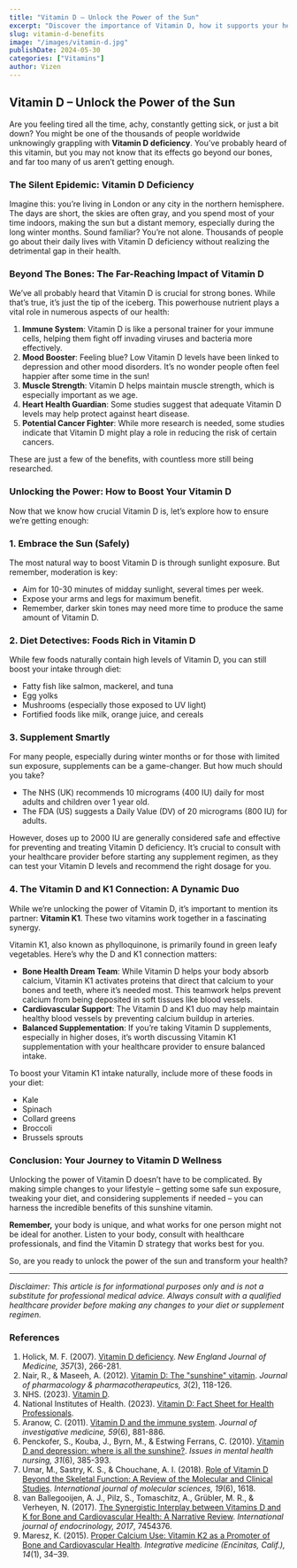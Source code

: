 ```yaml
---
title: "Vitamin D – Unlock the Power of the Sun"
excerpt: "Discover the importance of Vitamin D, how it supports your health, and ways to ensure you’re getting enough through sun exposure, diet, and supplements."
slug: vitamin-d-benefits
image: "/images/vitamin-d.jpg"
publishDate: 2024-05-30
categories: ["Vitamins"]
author: Vizen
---
```


## **Vitamin D – Unlock the Power of the Sun**

Are you feeling tired all the time, achy, constantly getting sick, or just a bit down? You might be one of the thousands of people worldwide unknowingly grappling with **Vitamin D deficiency**. You’ve probably heard of this vitamin, but you may not know that its effects go beyond our bones, and far too many of us aren’t getting enough.

### **The Silent Epidemic: Vitamin D Deficiency**

Imagine this: you’re living in London or any city in the northern hemisphere. The days are short, the skies are often gray, and you spend most of your time indoors, making the sun but a distant memory, especially during the long winter months. Sound familiar? You’re not alone. Thousands of people go about their daily lives with Vitamin D deficiency without realizing the detrimental gap in their health.

### **Beyond The Bones: The Far-Reaching Impact of Vitamin D**

We’ve all probably heard that Vitamin D is crucial for strong bones. While that’s true, it’s just the tip of the iceberg. This powerhouse nutrient plays a vital role in numerous aspects of our health:

1. **Immune System**: Vitamin D is like a personal trainer for your immune cells, helping them fight off invading viruses and bacteria more effectively.
2. **Mood Booster**: Feeling blue? Low Vitamin D levels have been linked to depression and other mood disorders. It’s no wonder people often feel happier after some time in the sun!
3. **Muscle Strength**: Vitamin D helps maintain muscle strength, which is especially important as we age.
4. **Heart Health Guardian**: Some studies suggest that adequate Vitamin D levels may help protect against heart disease.
5. **Potential Cancer Fighter**: While more research is needed, some studies indicate that Vitamin D might play a role in reducing the risk of certain cancers.

These are just a few of the benefits, with countless more still being researched.

### **Unlocking the Power: How to Boost Your Vitamin D**

Now that we know how crucial Vitamin D is, let’s explore how to ensure we’re getting enough:

### **1. Embrace the Sun (Safely)**

The most natural way to boost Vitamin D is through sunlight exposure. But remember, moderation is key:

- Aim for 10-30 minutes of midday sunlight, several times per week.
- Expose your arms and legs for maximum benefit.
- Remember, darker skin tones may need more time to produce the same amount of Vitamin D.

### **2. Diet Detectives: Foods Rich in Vitamin D**

While few foods naturally contain high levels of Vitamin D, you can still boost your intake through diet:

- Fatty fish like salmon, mackerel, and tuna
- Egg yolks
- Mushrooms (especially those exposed to UV light)
- Fortified foods like milk, orange juice, and cereals

### **3. Supplement Smartly**

For many people, especially during winter months or for those with limited sun exposure, supplements can be a game-changer. But how much should you take?

- The NHS (UK) recommends 10 micrograms (400 IU) daily for most adults and children over 1 year old.
- The FDA (US) suggests a Daily Value (DV) of 20 micrograms (800 IU) for adults.

However, doses up to 2000 IU are generally considered safe and effective for preventing and treating Vitamin D deficiency. It’s crucial to consult with your healthcare provider before starting any supplement regimen, as they can test your Vitamin D levels and recommend the right dosage for you.

### **4. The Vitamin D and K1 Connection: A Dynamic Duo**

While we’re unlocking the power of Vitamin D, it’s important to mention its partner: **Vitamin K1**. These two vitamins work together in a fascinating synergy.

Vitamin K1, also known as phylloquinone, is primarily found in green leafy vegetables. Here’s why the D and K1 connection matters:

- **Bone Health Dream Team**: While Vitamin D helps your body absorb calcium, Vitamin K1 activates proteins that direct that calcium to your bones and teeth, where it’s needed most. This teamwork helps prevent calcium from being deposited in soft tissues like blood vessels.
- **Cardiovascular Support**: The Vitamin D and K1 duo may help maintain healthy blood vessels by preventing calcium buildup in arteries.
- **Balanced Supplementation**: If you’re taking Vitamin D supplements, especially in higher doses, it’s worth discussing Vitamin K1 supplementation with your healthcare provider to ensure balanced intake.

To boost your Vitamin K1 intake naturally, include more of these foods in your diet:

- Kale
- Spinach
- Collard greens
- Broccoli
- Brussels sprouts

### **Conclusion: Your Journey to Vitamin D Wellness**

Unlocking the power of Vitamin D doesn’t have to be complicated. By making simple changes to your lifestyle – getting some safe sun exposure, tweaking your diet, and considering supplements if needed – you can harness the incredible benefits of this sunshine vitamin.

**Remember,** your body is unique, and what works for one person might not be ideal for another. Listen to your body, consult with healthcare professionals, and find the Vitamin D strategy that works best for you.

So, are you ready to unlock the power of the sun and transform your health?

---

_Disclaimer: This article is for informational purposes only and is not a substitute for professional medical advice. Always consult with a qualified healthcare provider before making any changes to your diet or supplement regimen._

### References

1. Holick, M. F. (2007). [Vitamin D deficiency](https://www.nejm.org/doi/full/10.1056/nejmra070553). _New England Journal of Medicine, 357_(3), 266-281.
2. Nair, R., & Maseeh, A. (2012). [Vitamin D: The "sunshine" vitamin](https://www.ncbi.nlm.nih.gov/pmc/articles/PMC3356951/). _Journal of pharmacology & pharmacotherapeutics, 3_(2), 118-126.
3. NHS. (2023). [Vitamin D](https://www.nhs.uk/conditions/vitamins-and-minerals/vitamin-d/).
4. National Institutes of Health. (2023). [Vitamin D: Fact Sheet for Health Professionals](https://ods.od.nih.gov/factsheets/VitaminD-HealthProfessional/).
5. Aranow, C. (2011). [Vitamin D and the immune system](https://www.ncbi.nlm.nih.gov/pmc/articles/PMC3166406/). _Journal of investigative medicine, 59_(6), 881-886.
6. Penckofer, S., Kouba, J., Byrn, M., & Estwing Ferrans, C. (2010). [Vitamin D and depression: where is all the sunshine?](https://www.ncbi.nlm.nih.gov/pmc/articles/PMC2908269/). _Issues in mental health nursing, 31_(6), 385-393.
7. Umar, M., Sastry, K. S., & Chouchane, A. I. (2018). [Role of Vitamin D Beyond the Skeletal Function: A Review of the Molecular and Clinical Studies](https://www.ncbi.nlm.nih.gov/pmc/articles/PMC6032242/). _International journal of molecular sciences, 19_(6), 1618.
8. van Ballegooijen, A. J., Pilz, S., Tomaschitz, A., Grübler, M. R., & Verheyen, N. (2017). [The Synergistic Interplay between Vitamins D and K for Bone and Cardiovascular Health: A Narrative Review](https://www.ncbi.nlm.nih.gov/pmc/articles/PMC5613455/). _International journal of endocrinology, 2017_, 7454376.
9. Maresz, K. (2015). [Proper Calcium Use: Vitamin K2 as a Promoter of Bone and Cardiovascular Health](https://www.ncbi.nlm.nih.gov/pmc/articles/PMC4566462/). _Integrative medicine (Encinitas, Calif.), 14_(1), 34–39.
